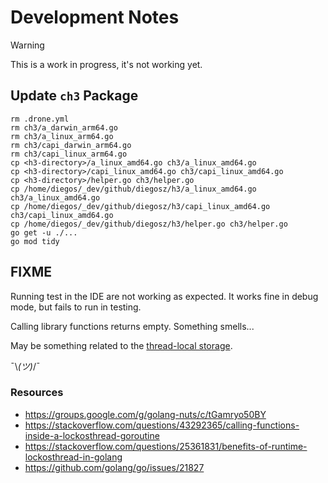 # Development Notes

> [!WARNING]
> This is a work in progress, it's not working yet.

## Update `ch3` Package

```shell
rm .drone.yml
rm ch3/a_darwin_arm64.go
rm ch3/a_linux_arm64.go
rm ch3/capi_darwin_arm64.go
rm ch3/capi_linux_arm64.go
cp <h3-directory>/a_linux_amd64.go ch3/a_linux_amd64.go
cp <h3-directory>/capi_linux_amd64.go ch3/capi_linux_amd64.go
cp <h3-directory>/helper.go ch3/helper.go
cp /home/diegos/_dev/github/diegosz/h3/a_linux_amd64.go ch3/a_linux_amd64.go
cp /home/diegos/_dev/github/diegosz/h3/capi_linux_amd64.go ch3/capi_linux_amd64.go
cp /home/diegos/_dev/github/diegosz/h3/helper.go ch3/helper.go
go get -u ./...
go mod tidy
```

## FIXME

Running test in the IDE are not working as expected. It works fine in debug mode, but fails to run in testing.

Calling library functions returns empty. Something smells...

May be something related to the [thread-local storage](https://groups.google.com/g/golang-nuts/c/tGamryo50BY).

¯\\_(ツ)_/¯

### Resources

- <https://groups.google.com/g/golang-nuts/c/tGamryo50BY>
- <https://stackoverflow.com/questions/43292365/calling-functions-inside-a-lockosthread-goroutine>
- <https://stackoverflow.com/questions/25361831/benefits-of-runtime-lockosthread-in-golang>
- <https://github.com/golang/go/issues/21827>
